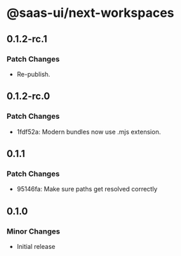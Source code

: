 # @saas-ui/next-workspaces

## 0.1.2-rc.1

### Patch Changes

- Re-publish.

## 0.1.2-rc.0

### Patch Changes

- 1fdf52a: Modern bundles now use .mjs extension.

## 0.1.1

### Patch Changes

- 95146fa: Make sure paths get resolved correctly

## 0.1.0

### Minor Changes

- Initial release
